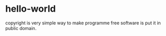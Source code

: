 # hello-world
copyright is very simple way to make programme free software is put it in public domain.
